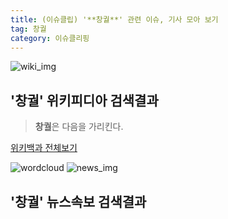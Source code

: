 ```yaml
---
title: (이슈클립) '**창궐**' 관련 이슈, 기사 모아 보기
tag: 창궐
category: 이슈클리핑
---
```

![wiki_img](https://user-images.githubusercontent.com/42597476/44503234-41136a80-a6d0-11e8-9071-6fc6418eafe4.png)
## **'**창궐**'** 위키피디아 검색결과
>**창궐**은 다음을 가리킨다.

<a href="https://ko.wikipedia.org/wiki/창궐" target="_blank">위키백과 전체보기</a>

![wordcloud](https://s3.ap-northeast-2.amazonaws.com/lyrics101-wordcloud/2018-09-28-1538112934.png)
![news_img](https://user-images.githubusercontent.com/42597476/44507050-1206f400-a6e4-11e8-8d98-7ffbfebb353f.png)
## **'**창궐**'** 뉴스속보 검색결과

